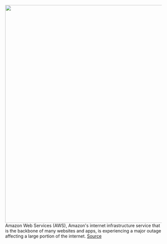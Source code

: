 <img src='https://cdn.vox-cdn.com/thumbor/AAmdPMJTuKuqKme6BmUv3mawkZQ=/0x0:2040x1360/1200x800/filters:focal(857x517:1183x843)/cdn.vox-cdn.com/uploads/chorus_image/image/67981719/acastro_181114_1777_amazon_hq2_0005.0.jpg' width='700px' /><br/>
Amazon Web Services (AWS), Amazon's internet infrastructure service that is the backbone of many websites and apps, is experiencing a major outage affecting a large portion of the internet.
<a href='https://www.theverge.com/2020/11/25/21719396/amazon-web-services-aws-outage-down-internet'> Source <a/>